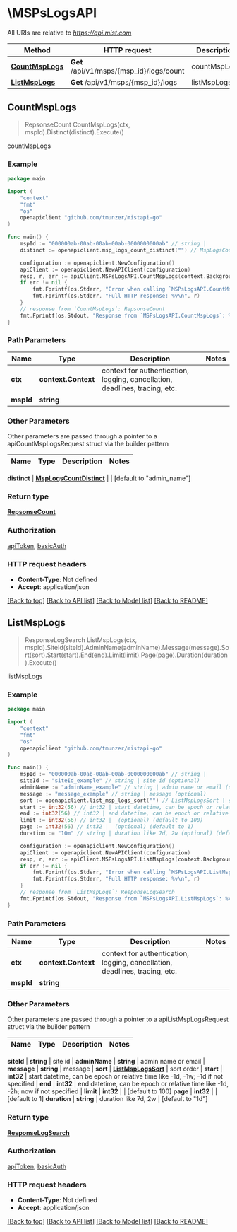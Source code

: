 # \MSPsLogsAPI

All URIs are relative to *https://api.mist.com*

Method | HTTP request | Description
------------- | ------------- | -------------
[**CountMspLogs**](MSPsLogsAPI.md#CountMspLogs) | **Get** /api/v1/msps/{msp_id}/logs/count | countMspLogs
[**ListMspLogs**](MSPsLogsAPI.md#ListMspLogs) | **Get** /api/v1/msps/{msp_id}/logs | listMspLogs



## CountMspLogs

> RepsonseCount CountMspLogs(ctx, mspId).Distinct(distinct).Execute()

countMspLogs



### Example

```go
package main

import (
	"context"
	"fmt"
	"os"
	openapiclient "github.com/tmunzer/mistapi-go"
)

func main() {
	mspId := "000000ab-00ab-00ab-00ab-0000000000ab" // string | 
	distinct := openapiclient.msp_logs_count_distinct("") // MspLogsCountDistinct |  (optional) (default to "admin_name")

	configuration := openapiclient.NewConfiguration()
	apiClient := openapiclient.NewAPIClient(configuration)
	resp, r, err := apiClient.MSPsLogsAPI.CountMspLogs(context.Background(), mspId).Distinct(distinct).Execute()
	if err != nil {
		fmt.Fprintf(os.Stderr, "Error when calling `MSPsLogsAPI.CountMspLogs``: %v\n", err)
		fmt.Fprintf(os.Stderr, "Full HTTP response: %v\n", r)
	}
	// response from `CountMspLogs`: RepsonseCount
	fmt.Fprintf(os.Stdout, "Response from `MSPsLogsAPI.CountMspLogs`: %v\n", resp)
}
```

### Path Parameters


Name | Type | Description  | Notes
------------- | ------------- | ------------- | -------------
**ctx** | **context.Context** | context for authentication, logging, cancellation, deadlines, tracing, etc.
**mspId** | **string** |  | 

### Other Parameters

Other parameters are passed through a pointer to a apiCountMspLogsRequest struct via the builder pattern


Name | Type | Description  | Notes
------------- | ------------- | ------------- | -------------

 **distinct** | [**MspLogsCountDistinct**](MspLogsCountDistinct.md) |  | [default to &quot;admin_name&quot;]

### Return type

[**RepsonseCount**](RepsonseCount.md)

### Authorization

[apiToken](../README.md#apiToken), [basicAuth](../README.md#basicAuth)

### HTTP request headers

- **Content-Type**: Not defined
- **Accept**: application/json

[[Back to top]](#) [[Back to API list]](../README.md#documentation-for-api-endpoints)
[[Back to Model list]](../README.md#documentation-for-models)
[[Back to README]](../README.md)


## ListMspLogs

> ResponseLogSearch ListMspLogs(ctx, mspId).SiteId(siteId).AdminName(adminName).Message(message).Sort(sort).Start(start).End(end).Limit(limit).Page(page).Duration(duration).Execute()

listMspLogs



### Example

```go
package main

import (
	"context"
	"fmt"
	"os"
	openapiclient "github.com/tmunzer/mistapi-go"
)

func main() {
	mspId := "000000ab-00ab-00ab-00ab-0000000000ab" // string | 
	siteId := "siteId_example" // string | site id (optional)
	adminName := "adminName_example" // string | admin name or email (optional)
	message := "message_example" // string | message (optional)
	sort := openapiclient.list_msp_logs_sort("") // ListMspLogsSort | sort order (optional)
	start := int32(56) // int32 | start datetime, can be epoch or relative time like -1d, -1w; -1d if not specified (optional)
	end := int32(56) // int32 | end datetime, can be epoch or relative time like -1d, -2h; now if not specified (optional)
	limit := int32(56) // int32 |  (optional) (default to 100)
	page := int32(56) // int32 |  (optional) (default to 1)
	duration := "10m" // string | duration like 7d, 2w (optional) (default to "1d")

	configuration := openapiclient.NewConfiguration()
	apiClient := openapiclient.NewAPIClient(configuration)
	resp, r, err := apiClient.MSPsLogsAPI.ListMspLogs(context.Background(), mspId).SiteId(siteId).AdminName(adminName).Message(message).Sort(sort).Start(start).End(end).Limit(limit).Page(page).Duration(duration).Execute()
	if err != nil {
		fmt.Fprintf(os.Stderr, "Error when calling `MSPsLogsAPI.ListMspLogs``: %v\n", err)
		fmt.Fprintf(os.Stderr, "Full HTTP response: %v\n", r)
	}
	// response from `ListMspLogs`: ResponseLogSearch
	fmt.Fprintf(os.Stdout, "Response from `MSPsLogsAPI.ListMspLogs`: %v\n", resp)
}
```

### Path Parameters


Name | Type | Description  | Notes
------------- | ------------- | ------------- | -------------
**ctx** | **context.Context** | context for authentication, logging, cancellation, deadlines, tracing, etc.
**mspId** | **string** |  | 

### Other Parameters

Other parameters are passed through a pointer to a apiListMspLogsRequest struct via the builder pattern


Name | Type | Description  | Notes
------------- | ------------- | ------------- | -------------

 **siteId** | **string** | site id | 
 **adminName** | **string** | admin name or email | 
 **message** | **string** | message | 
 **sort** | [**ListMspLogsSort**](ListMspLogsSort.md) | sort order | 
 **start** | **int32** | start datetime, can be epoch or relative time like -1d, -1w; -1d if not specified | 
 **end** | **int32** | end datetime, can be epoch or relative time like -1d, -2h; now if not specified | 
 **limit** | **int32** |  | [default to 100]
 **page** | **int32** |  | [default to 1]
 **duration** | **string** | duration like 7d, 2w | [default to &quot;1d&quot;]

### Return type

[**ResponseLogSearch**](ResponseLogSearch.md)

### Authorization

[apiToken](../README.md#apiToken), [basicAuth](../README.md#basicAuth)

### HTTP request headers

- **Content-Type**: Not defined
- **Accept**: application/json

[[Back to top]](#) [[Back to API list]](../README.md#documentation-for-api-endpoints)
[[Back to Model list]](../README.md#documentation-for-models)
[[Back to README]](../README.md)

